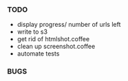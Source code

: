 ### TODO
- display progress/ number of urls left
- write to s3
- get rid of htmlshot.coffee
- clean up screenshot.coffee
- automate tests

### BUGS

